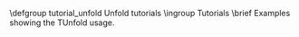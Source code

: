 \defgroup tutorial_unfold Unfold tutorials
\ingroup Tutorials
\brief Examples showing the TUnfold usage.
